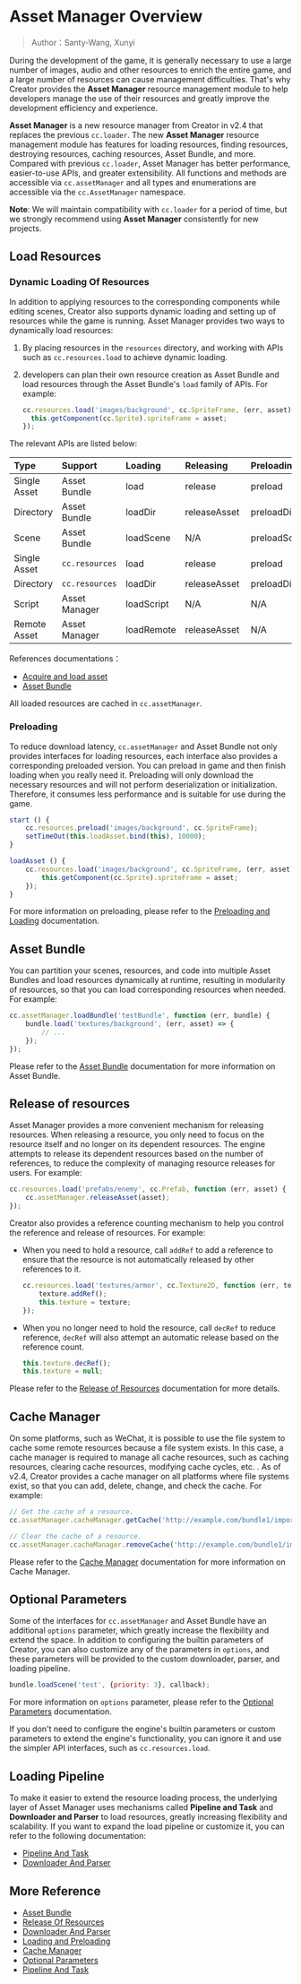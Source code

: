 # Asset Manager Overview

> Author：Santy-Wang, Xunyi

During the development of the game, it is generally necessary to use a large number of images, audio and other resources to enrich the entire game, and a large number of resources can cause management difficulties. That's why Creator provides the **Asset Manager** resource management module to help developers manage the use of their resources and greatly improve the development efficiency and experience.

**Asset Manager** is a new resource manager from Creator in v2.4 that replaces the previous `cc.loader`. The new **Asset Manager** resource management module has features for loading resources, finding resources, destroying resources, caching resources, Asset Bundle, and more. Compared with previous `cc.loader`, Asset Manager has better performance, easier-to-use APIs, and greater extensibility. All functions and methods are accessible via `cc.assetManager` and all types and enumerations are accessible via the `cc.AssetManager` namespace.

**Note**: We will maintain compatibility with `cc.loader` for a period of time, but we strongly recommend using **Asset Manager** consistently for new projects.

## Load Resources

### Dynamic Loading Of Resources

In addition to applying resources to the corresponding components while editing scenes, Creator also supports dynamic loading and setting up of resources while the game is running. Asset Manager provides two ways to dynamically load resources:

1. By placing resources in the `resources` directory, and working with APIs such as `cc.resources.load` to achieve dynamic loading.
2. developers can plan their own resource creation as Asset Bundle and load resources through the Asset Bundle's `load` family of APIs. For example:

    ```js
    cc.resources.load('images/background', cc.SpriteFrame, (err, asset) => {
      this.getComponent(cc.Sprite).spriteFrame = asset;
    });
    ```

The relevant APIs are listed below:

| Type | Support | Loading | Releasing | Preloading | Querying | Search |
| :-- | :-- | :-- | :-- | :-- | :-- |:-- |
| Single Asset | Asset Bundle   | load       | release      | preload      | get | getInfoWithPath |
| Directory    | Asset Bundle   | loadDir    | releaseAsset | preloadDir   | N/A | getDirWithPath  |
| Scene        | Asset Bundle   | loadScene  | N/A          | preloadScene | N/A | getSceneInfo    |
| Single Asset | `cc.resources` | load       | release      | preload      | get | getInfoWithPath |
| Directory    | `cc.resources` | loadDir    | releaseAsset | preloadDir   | N/A | getDirWithPath  |
| Script       | Asset Manager  | loadScript | N/A          | N/A          | N/A | N/A             |
| Remote Asset | Asset Manager  | loadRemote | releaseAsset | N/A          | N/A | N/A             |

References documentations：

- [Acquire and load asset](../scripting/load-assets.md)
- [Asset Bundle](../scripting/asset-bundle.md)

All loaded resources are cached in `cc.assetManager`.

### Preloading

To reduce download latency, `cc.assetManager` and Asset Bundle not only provides interfaces for loading resources, each interface also provides a corresponding preloaded version. You can preload in game and then finish loading when you really need it. Preloading will only download the necessary resources and will not perform deserialization or initialization. Therefore, it consumes less performance and is suitable for use during the game.

```js
start () {
    cc.resources.preload('images/background', cc.SpriteFrame);
    setTimeOut(this.loadAsset.bind(this), 10000);
}

loadAsset () {
    cc.resources.load('images/background', cc.SpriteFrame, (err, asset) => {
        this.getComponent(cc.Sprite).spriteFrame = asset;
    });
}
```

For more information on preloading, please refer to the [Preloading and Loading](preload-load.md) documentation.

## Asset Bundle

You can partition your scenes, resources, and code into multiple Asset Bundles and load resources dynamically at runtime, resulting in modularity of resources, so that you can load corresponding resources when needed. For example:

```js
cc.assetManager.loadBundle('testBundle', function (err, bundle) {
    bundle.load('textures/background', (err, asset) => {
        // ...
    });
});
```

Please refer to the [Asset Bundle](bundle.md) documentation for more information on Asset Bundle.

## Release of resources

Asset Manager provides a more convenient mechanism for releasing resources. When releasing a resource, you only need to focus on the resource itself and no longer on its dependent resources. The engine attempts to release its dependent resources based on the number of references, to reduce the complexity of managing resource releases for users. For example:

```js
cc.resources.load('prefabs/enemy', cc.Prefab, function (err, asset) {
    cc.assetManager.releaseAsset(asset);
});
```

Creator also provides a reference counting mechanism to help you control the reference and release of resources. For example:

- When you need to hold a resource, call `addRef` to add a reference to ensure that the resource is not automatically released by other references to it.

  ```js
  cc.resources.load('textures/armor', cc.Texture2D, function (err, texture) {
      texture.addRef();
      this.texture = texture;
  });
  ```

- When you no longer need to hold the resource, call `decRef` to reduce reference, `decRef` will also attempt an automatic release based on the reference count.

  ```js
  this.texture.decRef();
  this.texture = null;
  ```

Please refer to the [Release of Resources](release-manager.md) documentation for more details.

## Cache Manager

On some platforms, such as WeChat, it is possible to use the file system to cache some remote resources because a file system exists. In this case, a cache manager is required to manage all cache resources, such as caching resources, clearing cache resources, modifying cache cycles, etc. . As of v2.4, Creator provides a cache manager on all platforms where file systems exist, so that you can add, delete, change, and check the cache. For example:

```js
// Get the cache of a resource.
cc.assetManager.cacheManager.getCache('http://example.com/bundle1/import/9a/9aswe123-dsqw-12xe-123xqawe12.json');

// Clear the cache of a resource.
cc.assetManager.cacheManager.removeCache('http://example.com/bundle1/import/9a/9aswe123-dsqw-12xe-123xqawe12.json');
```

Please refer to the [Cache Manager](cache-manager.md) documentation for more information on Cache Manager.

## Optional Parameters

Some of the interfaces for `cc.assetManager` and Asset Bundle have an additional `options` parameter, which greatly increase the flexibility and extend the space. In addition to configuring the builtin parameters of Creator, you can also customize any of the parameters in `options`, and these parameters will be provided to the custom downloader, parser, and loading pipeline.

```js
bundle.loadScene('test', {priority: 3}, callback);
```

For more information on `options` parameter, please refer to the [Optional Parameters](options.md) documentation.

If you don't need to configure the engine's builtin parameters or custom parameters to extend the engine's functionality, you can ignore it and use the simpler API interfaces, such as `cc.resources.load`.

## Loading Pipeline

To make it easier to extend the resource loading process, the underlying layer of Asset Manager uses mechanisms called **Pipeline and Task** and **Downloader and Parser** to load resources, greatly increasing flexibility and scalability. If you want to expand the load pipeline or customize it, you can refer to the following documentation:

- [Pipeline And Task](pipeline-task.md)
- [Downloader And Parser](downloader-parser.md)

## More Reference

- [Asset Bundle](bundle.md)
- [Release Of Resources](release-manager.md)
- [Downloader And Parser](downloader-parser.md)
- [Loading and Preloading](preload-load.md)
- [Cache Manager](cache-manager.md)
- [Optional Parameters](options.md)
- [Pipeline And Task](pipeline-task.md)
